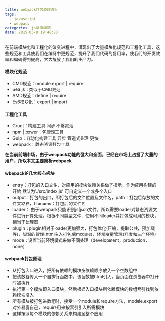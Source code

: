 ```yaml
---
title: webpack打包原理浅析
tags:
  - javascript
  - webpack
categories: js常见问题
date: 2019-05-8 19:48:20
---
```



  在前端模块化和工程化的演变进程中，涌现出了大量模块化规范和工程化工具，这些规范和工具使我们在编码中更规范，提升了我们代码的复用率，使我们的开发效率和编码得到提高，大大解放了我们的生产力。

  #### 模块化规范

  * CMD规范：module.export | require 
  * Sea.js：类似于CMD规范
  * AMD规范：define | require
  * Es6模块化：export | import

  #### 工程化工具

  * Grunt：构建工具 同步 不够灵活
  * npm | bower：包管理工具
  * Gulp：自动化构建工具 异步 管道式处理 更快
  * webpack：静态资源打包工具

  **在当前前端市场，由于webpack功能的强大和全面，已经在市场上占据了大量的用户，所以本文主要简析webpack**

  #### wbepack的几大核心板块

  - entry：打包的入口文件，对应用的模块依赖关系做了指示，作为应用构建的开始  默认为'./src/index.js' 可自定义一个或多个入口
  - output：打包的出口，即打包后的文件位置及文件名，path：打包后存放的文件夹路径，filename：打包后的文件名
  - loader： 由于webpack只能识别js|json文件，所以需要loader对静态资源文件进行计算处理，根据不同类型文件，使用不同loader并打包成可用的模块，相当于处理器 
  - plugin：plugin相对于loader更加强大，打包优化(压缩，提取公共，预加载等)，资源的管理(html注入打包后module)，环境变量管理(开发和生产环境)
  - mode：设置当前环境模式来做不同处理（development，production，none）


  #### webpack打包原理

  - 从打包入口进入，把所有依赖的模块按依赖顺序放入一个空数组中
  - 把该数组传入一个自执行函数中，该函数被html引入，当页面在浏览器中打开时被执行
  - 执行第一个模块即入口模块，然后根据入口模块所依赖模块的数组索引找到依赖模块引入
  - 所有模块被打包进数组时，接受一个module和require方法，module.export对外暴露自己，require用来按索引引入所需模块
  - 这样按照每个模块的依赖关系来构建起整个应用